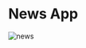 # News App
![news](https://user-images.githubusercontent.com/71262438/128045598-fde7748b-cf0b-4945-96f6-f6dd19502772.gif)


